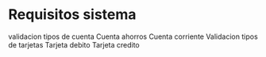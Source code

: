 # Requisitos sistema
validacion tipos de cuenta
Cuenta ahorros
Cuenta corriente
Validacion tipos de tarjetas
Tarjeta debito
Tarjeta credito
